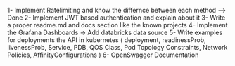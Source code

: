 1- Implement Ratelimiting and know the differnce between each method --> Done
2- Implement JWT based authentication and explain about it
3- Write a proper readme.md and docs section like the known projects
4- Implement the Grafana Dashboards -> Add databricks data source
5- Write examples for deployments the API in kubernetes ( deployment, readinessProb, livenessProb, Service, PDB, QOS Class, Pod Topology Constraints, Network Policies, AffinityConfigurations )
6- OpenSwagger Documentation

